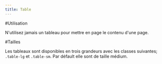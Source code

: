 ```yaml
---
title: Table
---
```

#Utilisation

N'utilisez jamais un tableau pour mettre en page le contenu d'une page.

#Tailles

Les tableaux sont disponibles en trois grandeurs avec les classes suivantes; <code>.table-lg</code> et <code>.table-sm</code>.
Par défault elle sont de taille médium.

